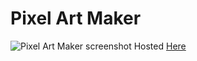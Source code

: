 # Pixel Art Maker


![Pixel Art Maker screenshot](https://screenshot.codepen.io/1695905.QmyVeE.39063767-b9e1-4240-a912-8dca458ba0a7.png)
Hosted [Here](https://contemplativecoffeecup.github.io/pixel-art-maker/)
